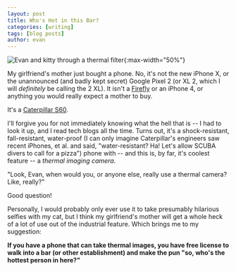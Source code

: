 ```yaml
---
layout: post
title: Who's Hot in this Bar?
categories: [writing]
tags: [blog posts]
author: evan
---
```


![Evan and kitty through a thermal filter](https://i.imgur.com/IcaY9Dp.jpg){:max-width="50%"}

My girlfriend's mother just bought a phone. No, it's not the new iPhone X, or the unannounced (and badly kept secret) Google Pixel 2 (or XL 2, which I will _definitely_ be calling the 2 XL). It isn't a [Firefly](http://www.toptenreviews.com/mobile/phones/best-emergency-cell-phones/firefly-glowphone-review/) or an iPhone 4, or anything you would really expect a mother to buy.

It's a [Caterpillar S60](https://www.cnet.com/products/cat-s60/).

I'll forgive you for not immediately knowing what the hell that is -- I had to look it up, and I read tech blogs all the time. Turns out, it's a shock-resistant, fall-resistant, water-proof (I can only imagine Caterpillar's engineers saw recent iPhones, et al. and said, "water-resistant? Ha! Let's allow SCUBA divers to call for a pizza") phone with -- and this is, by far, it's coolest feature -- a *thermal imaging camera*.

"Look, Evan, when would you, or anyone else, really use a thermal camera? Like, really?"

Good question!

Personally, I would probably only ever use it to take presumably hilarious selfies with my cat, but I think my girlfriend's mother will get a whole heck of a lot of use out of the industrial feature. Which brings me to my suggestion:

**If you have a phone that can take thermal images, you have free license to walk into a bar (or other establishment) and make the pun "so, who's the hottest person in here?"**
